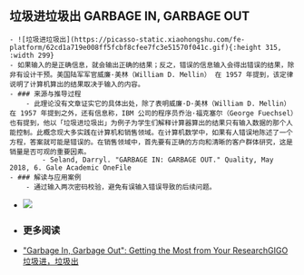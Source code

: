 ## **垃圾进垃圾出 GARBAGE IN, GARBAGE OUT**
	- ![垃圾进垃圾出](https://picasso-static.xiaohongshu.com/fe-platform/62cd1a719e008ff5fcbf8cfee7fc3e51570f041c.gif){:height 315, :width 299}
	- 如果输入的是正确信息，就会输出正确的结果；反之，错误的信息输入会得出错误的结果，除非有设计干预。美国陆军军官威廉·美林（William D. Mellin） 在 1957 年提到，该定律说明了计算机算出的结果取决于输入的内容。
	- ### 来源与推导过程
		- 此理论没有文章证实它的具体出处，除了表明威廉·D·美林（William D. Mellin）在 1957 年提到之外，还有信息称，IBM 公司的程序员乔治·福克塞尔（George Fuechsel）也有提到，他以「垃圾进垃圾出」为例子为学生们解释计算器算出的结果只有输入数据的那个人能控制。此概念现大多实践在计算机和销售领域。在计算机数学中，如果有人错误地陈述了一个方程，答案就可能是错误的。在销售领域中，首先要有正确的方向和清晰的客户群体研究，这是销量是否可观的重要因素。
			- Seland, Darryl. "GARBAGE IN: GARBAGE OUT." Quality, May 2018, 6. Gale Academic OneFile
	- ### 解读与应用案例
		- 通过输入两次密码校验，避免有误输入错误导致的后续问题。
- ![](https://picasso-static.xiaohongshu.com/fe-platform/b6c317714d7c344f26ae565ef809bb0403b4fbc8.png)
- ### 更多阅读
- ["Garbage In, Garbage Out": Getting the Most from Your Research](https://radiusinsights.com/garbage-in-garbage-out-getting-the-most-from-your-research/?webp)[GIGO](https://techterms.com/definition/gigo)[垃圾进，垃圾出](https://artsandculture.google.com/entity/m03c85?hl=zh)